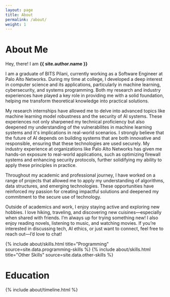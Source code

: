 ```yaml
---
layout: page
title: About
permalink: /about/
weight: 1
---
```


# **About Me**

Hey, there! I am **{{ site.author.name }}** <br>

I am a graduate of BITS Pilani, currently working as a Software Engineer at Palo Alto Networks. During my time at college, I developed a deep interest in computer science and its applications, particularly in machine learning, cybersecurity, and systems programming. Both my research and industry experiences have played a key role in providing me with a solid foundation, helping me transform theoretical knowledge into practical solutions.

My research internships have allowed me to delve into advanced topics like machine learning model robustness and the security of AI systems. These experiences not only sharpened my technical proficiency but also deepened my understanding of the vulnerabilites in machine learning systems and it's implications in real-world scenarios. I strongly believe that the future of AI depends on building systems that are both innovative and responsible, ensuring that these technologies are used securely. My industry experience at organizations like Palo Alto Networks has given me hands-on exposure to real-world applications, such as optimizing firewall systems and enhancing security protocols, further solidifying my ability to apply these principles in practice.

Throughout my academic and professional journey, I have worked on a range of projects that allowed me to apply my understanding of algorithms, data structures, and emerging technologies. These opportunities have reinforced my passion for creating impactful solutions and deepened my commitment to the secure use of technology.

Outside of academics and work, I enjoy staying active and exploring new hobbies. I love hiking, traveling, and discovering new cuisines—especially when shared with friends. I’m always up for trying something new! I also enjoy reading novels, listening to music, and watching movies. If you’re interested in discussing tech, AI ethics, or just want to connect, feel free to reach out—I’d love to chat!


<!-- If you know how life works, mail me? -->

<div class="row">
{% include about/skills.html title="Programming" source=site.data.programming-skills %}
<!-- {% include about/skills.html title="Deep Learning" source=site.data.dl-skills %} -->
{% include about/skills.html title="Other Skills" source=site.data.other-skills %}
</div>
<!-- <div class="row">
{% include about/skills.html title="Framework" source=site.data.framework-skills %} -->
<!-- {% include about/skills.html title="Other Skills" source=site.data.other-skills %} -->
<!-- </div> -->

# **Education**
<div class="row">
{% include about/timeline.html %}
</div>
